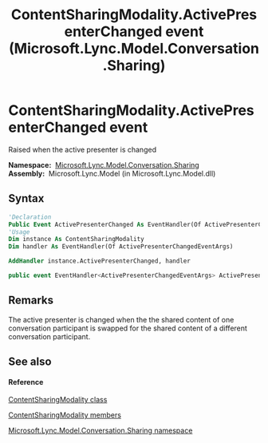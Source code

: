 ﻿---
title: ContentSharingModality.ActivePresenterChanged event (Microsoft.Lync.Model.Conversation.Sharing)
TOCTitle: ActivePresenterChanged event
ms:assetid: E:Microsoft.Lync.Model.Conversation.Sharing.ContentSharingModality.ActivePresenterChanged_DI_3_UC_OCS14MrefLyncWPF
ms:mtpsurl: https://msdn.microsoft.com/en-us/library/microsoft.lync.model.conversation.sharing.contentsharingmodality.activepresenterchanged_di_3_uc_ocs14mreflyncwpf(v=office.15)
ms:contentKeyID: 48589959
ms.date: 07/28/2014
mtps_version: v=office.15
f1_keywords:
- Microsoft.Lync.Model.Conversation.Sharing.ContentSharingModality.ActivePresenterChanged
dev_langs:
- CSharp
- JScript
- VB
- other
---

# ContentSharingModality.ActivePresenterChanged event

Raised when the active presenter is changed

**Namespace:**  [Microsoft.Lync.Model.Conversation.Sharing](microsoft-lync-model-conversation-sharing-namespace_2.md)  
**Assembly:**  Microsoft.Lync.Model (in Microsoft.Lync.Model.dll)

## Syntax

``` vb
'Declaration
Public Event ActivePresenterChanged As EventHandler(Of ActivePresenterChangedEventArgs)
'Usage
Dim instance As ContentSharingModality
Dim handler As EventHandler(Of ActivePresenterChangedEventArgs)

AddHandler instance.ActivePresenterChanged, handler
```

``` csharp
public event EventHandler<ActivePresenterChangedEventArgs> ActivePresenterChanged
```

## Remarks

The active presenter is changed when the the shared content of one conversation participant is swapped for the shared content of a different conversation participant.

## See also

#### Reference

[ContentSharingModality class](contentsharingmodality-class-microsoft-lync-model-conversation-sharing_2.md)

[ContentSharingModality members](contentsharingmodality-members-microsoft-lync-model-conversation-sharing_2.md)

[Microsoft.Lync.Model.Conversation.Sharing namespace](microsoft-lync-model-conversation-sharing-namespace_2.md)

